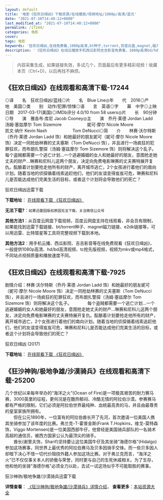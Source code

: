 ```yaml
---
layout: default
title: '电影《狂欢日缉凶》下载资源/在线播放/视频地址/1080p/高清/蓝光'
date: "2021-07-10T14:40:12+0800"
last_modified_at: "2021-07-10T14:40:12+0800"
permalink: /17244/
categories: 电影
cover:
tags: 电影
keywords: '狂欢日缉凶,在线免费看,1080p高清,bt种子,torrent,百度云盘,magnet,磁力链,迅雷下载资源'
description: '《狂欢日缉凶》在线云播放手机西瓜影院吉吉影音免费看，1080p高清bd/hd未删减完整版和tc抢先枪版，mkv/mp4格式，附带bt/torrent种子、magnet/磁力链、百度云盘、网盘资源迅雷下载链接'
---
```


>内容采集生成，如果链接失效，多试几个，页面最后有更多精彩视频！收藏本页（Ctrl+D)，以后再找不麻烦。


## 《狂欢日缉凶》在线观看和高清下载-17244

◎译　　名　狂欢日缉凶/蓝线◎片　　名　Blue Line◎年　　代　2016◎产　　地　美国◎类　　别　动作/犯罪/惊悚◎语　　言　英语◎字　　幕　中字◎上映日期　2017-03-17(美国)◎IMDb评分 4.0/10 from 58 users◎片　　长　90分钟◎导　　演　雅各布·库尼 Jacob Cooney◎主　　演　乔丹·莱德 Jordan Ladd　　　　　　汤姆·塞兹摩尔 Tom Sizemore　　　　　　妮可·摩尔 Nicole Moore　　　　　　凯文·纳什 Kevin Nash　　　　　　Tom DeNucci◎简　　介　　林赛·沃尔特斯（乔丹·莱德 Jordan Ladd 饰）和她最好的朋友妮可（妮可·摩尔 Nicole Moore 饰）决定一同抢劫林赛的丈夫塞斯（Tom DeNucci 饰），并且进行一场疯狂的犯罪狂欢，而布朗扎警探（汤姆·塞兹摩尔 Tom Sizemore 饰）则将解决这个乱子。　　每个盗贼都需要一个逃亡计划…一个逃避婚姻的女人和她最好的朋友，意图抢走她丈夫的财产…琳赛和尼科儿这两个朋友，决定向免费电影琳赛的丈夫赛特展开复仇。酝酿着计划要抢走他所有的财产，离开城市逃亡，2个女孩进行着他们的南向计划。随着当地的侦探循着线索追赶他们，他们的友谊变得岌岌可危，琳赛和尼科儿是否能达成他们完美生活的目标，或者这个计划将会导致他们的死亡？


狂欢日缉凶迅雷下载

**下载地址**： [在线观看下载 《狂欢日缉凶》](https://www.993dy.com//vod-detail-id-28314.html) 


**无法下载?**：`如果迅雷因版权原因无法下载，关注微信公众号 `

**其他方法1**：从百度云网盘下载视频，百度云网盘支持在线观看，非会员有限制，如果能找到迅雷下载链接、bt/torrent种子、magnet磁力链接、e2dk链接等，可以用迅雷、比特彗星等工具将完整视频下载到本地。

**其他方法2**：用手机云播、西瓜影院、吉吉影音等在线免费观看《狂欢日缉凶》，一般提供1080p高清、hd/bd高清视频、tc抢先版视频，视频为mkv或mp4格式，不同站点视频质量和播放速度不同。


## 《狂欢日缉凶》在线观看和高清下载-7925

剧情介绍：林赛·沃尔特斯（乔丹·莱德 Jordan Ladd 饰）和她最好的朋友妮可（妮可·摩尔 Nicole Moore 饰）决定一同抢劫林赛的丈夫塞斯（Tom DeNucci 饰），并且进行一场疯狂的犯罪狂欢，而布朗扎警探（汤姆·塞兹摩尔 Tom Sizemore 饰）则将解决这个乱子。      　　每个盗贼都需要一个逃亡计划…一个逃避婚姻的女人和她最好的朋友，意图抢走她丈夫的财产…琳赛和尼科儿这两个朋友，决定向免费电影琳赛的丈夫赛特展开复仇。酝酿着计划要抢走他所有的财产，离开城市逃亡，2个女孩进行着他们的南向计划。随着当地的侦探循着线索追赶他们，他们的友谊变得岌岌可危，琳赛和尼科儿是否能达成他们完美生活的目标，或者这个计划将会导致他们的死亡？


狂欢日缉凶 (2017)

**下载地址**： [在线观看下载 《狂欢日缉凶》](https://www.btbtdy.me/btdy/dy11885.html) 


## 《狂沙神驹/极地争雄/沙漠骑兵》在线观看和高清下载-25200

几个世纪以来每年举办的&ldquo;海洋之火”(Ocean of Fire)是一项极其艰苦的耐力赛马赛，3000英里的征程，更何况是在酷热郁闷、冷酷无情的阿拉伯沙漠。参赛赛马都有严格的限制，它们必须是阿拉伯世界最纯种、血统最高贵的马，并且由最尊贵的皇室家族所拥有。<br />　　但在公元1890年，一位富有的阿拉伯酋长开了先河，首次邀请一位美国人携其坐骑参加了该年度的比赛。弗兰克-T-霍普金斯(Frank T.Hopkins，维戈-莫特森饰，Viggo Mortensen)是一位美国西部牛仔，他曾经是美国骑兵部队的一名骑术高超的通信员，被西方国家公认为最顶尖的骑手。<br />　　酋长(谢里夫饰，Sharif)坚持要让这位美国牛仔及其坐骑“海德尔格”(Hidalgo)参加这场赛事，同世界上最优秀的阿拉伯赛马及贝多因骑手交锋。而一些贝多因人却暗下决心不惜一切代价阻挠外籍人参加这场比赛。对于弗兰克而言，&ldquo;海洋之火”已不仅仅事关本人的骄傲与荣誉，同时更与自己的生死休戚相关。为了生存，他和他的坐骑"海德尔格"必须全力以赴，去试一试这场似乎不可能取胜的赛事。


狂沙神驹/极地争雄/沙漠骑兵迅雷下载

**详情查看**： [《狂沙神驹/极地争雄/沙漠骑兵》详情介绍](/movie/25200/)， **查看更多**：[本站资源大全](/movie/t/all/)

